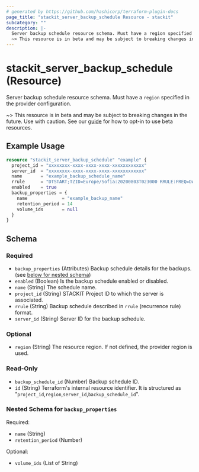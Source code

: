 ```yaml
---
# generated by https://github.com/hashicorp/terraform-plugin-docs
page_title: "stackit_server_backup_schedule Resource - stackit"
subcategory: ""
description: |-
  Server backup schedule resource schema. Must have a region specified in the provider configuration.
  ~> This resource is in beta and may be subject to breaking changes in the future. Use with caution. See our guide https://registry.terraform.io/providers/stackitcloud/stackit/latest/docs/guides/opting_into_beta_resources for how to opt-in to use beta resources.
---
```


# stackit_server_backup_schedule (Resource)

Server backup schedule resource schema. Must have a `region` specified in the provider configuration.

~> This resource is in beta and may be subject to breaking changes in the future. Use with caution. See our [guide](https://registry.terraform.io/providers/stackitcloud/stackit/latest/docs/guides/opting_into_beta_resources) for how to opt-in to use beta resources.

## Example Usage

```terraform
resource "stackit_server_backup_schedule" "example" {
  project_id = "xxxxxxxx-xxxx-xxxx-xxxx-xxxxxxxxxxxx"
  server_id  = "xxxxxxxx-xxxx-xxxx-xxxx-xxxxxxxxxxxx"
  name       = "example_backup_schedule_name"
  rrule      = "DTSTART;TZID=Europe/Sofia:20200803T023000 RRULE:FREQ=DAILY;INTERVAL=1"
  enabled    = true
  backup_properties = {
    name             = "example_backup_name"
    retention_period = 14
    volume_ids       = null
  }
}
```

<!-- schema generated by tfplugindocs -->
## Schema

### Required

- `backup_properties` (Attributes) Backup schedule details for the backups. (see [below for nested schema](#nestedatt--backup_properties))
- `enabled` (Boolean) Is the backup schedule enabled or disabled.
- `name` (String) The schedule name.
- `project_id` (String) STACKIT Project ID to which the server is associated.
- `rrule` (String) Backup schedule described in `rrule` (recurrence rule) format.
- `server_id` (String) Server ID for the backup schedule.

### Optional

- `region` (String) The resource region. If not defined, the provider region is used.

### Read-Only

- `backup_schedule_id` (Number) Backup schedule ID.
- `id` (String) Terraform's internal resource identifier. It is structured as "`project_id`,`region`,`server_id`,`backup_schedule_id`".

<a id="nestedatt--backup_properties"></a>
### Nested Schema for `backup_properties`

Required:

- `name` (String)
- `retention_period` (Number)

Optional:

- `volume_ids` (List of String)

